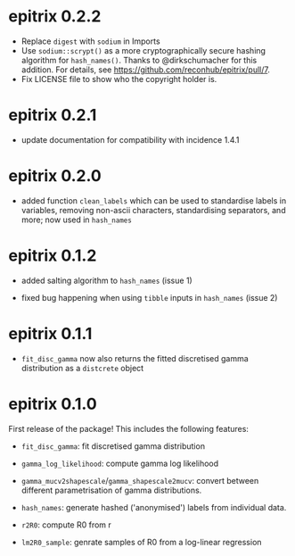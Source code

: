 # epitrix 0.2.2

 - Replace `digest` with `sodium` in Imports
 - Use `sodium::scrypt()` as a more cryptographically secure hashing algorithm
   for `hash_names()`. Thanks to @dirkschumacher for this addition. For details,
   see https://github.com/reconhub/epitrix/pull/7. 
 - Fix LICENSE file to show who the copyright holder is.

# epitrix 0.2.1

- update documentation for compatibility with incidence 1.4.1

# epitrix 0.2.0

- added function `clean_labels` which can be used to standardise labels in variables,
  removing non-ascii characters, standardising separators, and more; now used in
  `hash_names`
  


# epitrix 0.1.2

- added salting algorithm to `hash_names` (issue 1)

- fixed bug happening when using `tibble` inputs in `hash_names` (issue 2)



# epitrix 0.1.1

- `fit_disc_gamma` now also returns the fitted discretised gamma distribution as
  a `distcrete` object



# epitrix 0.1.0

First release of the package! This includes the following features:

- `fit_disc_gamma`: fit discretised gamma distribution

- `gamma_log_likelihood`: compute gamma log likelihood

- `gamma_mucv2shapescale`/`gamma_shapescale2mucv`: convert between different
  parametrisation of gamma distributions.

- `hash_names`: generate hashed ('anonymised') labels from individual data.

- `r2R0`: compute R0 from r

- `lm2R0_sample`: genrate samples of R0 from a log-linear regression




